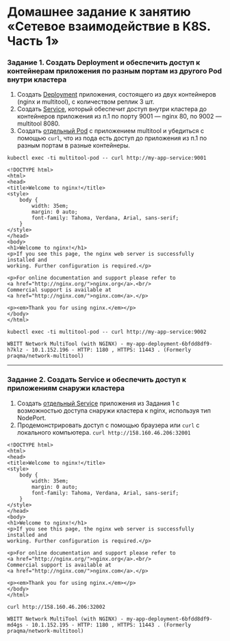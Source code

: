 # Домашнее задание к занятию «Сетевое взаимодействие в K8S. Часть 1»

### Задание 1. Создать Deployment и обеспечить доступ к контейнерам приложения по разным портам из другого Pod внутри кластера

1. Создать [Deployment](https://github.com/omega-pasha/kuber-homeworks/blob/main/1.4/my-app-deployment.yaml) приложения, состоящего из двух контейнеров (nginx и multitool), с количеством реплик 3 шт.
2. Создать [Service](https://github.com/omega-pasha/kuber-homeworks/blob/main/1.4/my-app-service.yaml), который обеспечит доступ внутри кластера до контейнеров приложения из п.1 по порту 9001 — nginx 80, по 9002 — multitool 8080.
3. Создать [отдельный Pod](https://github.com/omega-pasha/kuber-homeworks/blob/main/1.4/multitool-pod.yaml) с приложением multitool и убедиться с помощью `curl`, что из пода есть доступ до приложения из п.1 по разным портам в разные контейнеры.

`kubectl exec -ti multitool-pod -- curl http://my-app-service:9001`
```
<!DOCTYPE html>
<html>
<head>
<title>Welcome to nginx!</title>
<style>
    body {
        width: 35em;
        margin: 0 auto;
        font-family: Tahoma, Verdana, Arial, sans-serif;
    }
</style>
</head>
<body>
<h1>Welcome to nginx!</h1>
<p>If you see this page, the nginx web server is successfully installed and
working. Further configuration is required.</p>

<p>For online documentation and support please refer to
<a href="http://nginx.org/">nginx.org</a>.<br/>
Commercial support is available at
<a href="http://nginx.com/">nginx.com</a>.</p>

<p><em>Thank you for using nginx.</em></p>
</body>
</html>
```
`kubectl exec -ti multitool-pod -- curl http://my-app-service:9002`
```
WBITT Network MultiTool (with NGINX) - my-app-deployment-6bfdd8df9-h7klz - 10.1.152.196 - HTTP: 1180 , HTTPS: 11443 . (Formerly praqma/network-multitool)
```

------

### Задание 2. Создать Service и обеспечить доступ к приложениям снаружи кластера

1. Создать [отдельный Service](https://github.com/omega-pasha/kuber-homeworks/blob/main/1.4/my-app-service-node.yaml) приложения из Задания 1 с возможностью доступа снаружи кластера к nginx, используя тип NodePort.
2. Продемонстрировать доступ с помощью браузера или `curl` с локального компьютера.
`curl http://158.160.46.206:32001`

```
<!DOCTYPE html>
<html>
<head>
<title>Welcome to nginx!</title>
<style>
    body {
        width: 35em;
        margin: 0 auto;
        font-family: Tahoma, Verdana, Arial, sans-serif;
    }
</style>
</head>
<body>
<h1>Welcome to nginx!</h1>
<p>If you see this page, the nginx web server is successfully installed and
working. Further configuration is required.</p>

<p>For online documentation and support please refer to
<a href="http://nginx.org/">nginx.org</a>.<br/>
Commercial support is available at
<a href="http://nginx.com/">nginx.com</a>.</p>

<p><em>Thank you for using nginx.</em></p>
</body>
</html>
```
`curl http://158.160.46.206:32002`

```
WBITT Network MultiTool (with NGINX) - my-app-deployment-6bfdd8df9-md4gs - 10.1.152.195 - HTTP: 1180 , HTTPS: 11443 . (Formerly praqma/network-multitool)
```



